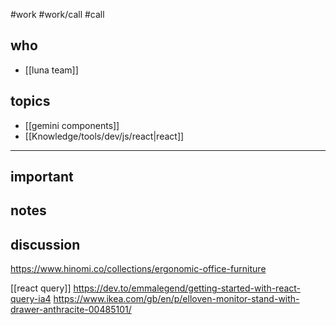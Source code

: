 #work #work/call #call

## who
- [[luna team]]

## topics
- [[gemini components]]
- [[Knowledge/tools/dev/js/react|react]]

---

## important

## notes

## discussion

https://www.hinomi.co/collections/ergonomic-office-furniture

[[react query]]
https://dev.to/emmalegend/getting-started-with-react-query-ia4
https://www.ikea.com/gb/en/p/elloven-monitor-stand-with-drawer-anthracite-00485101/